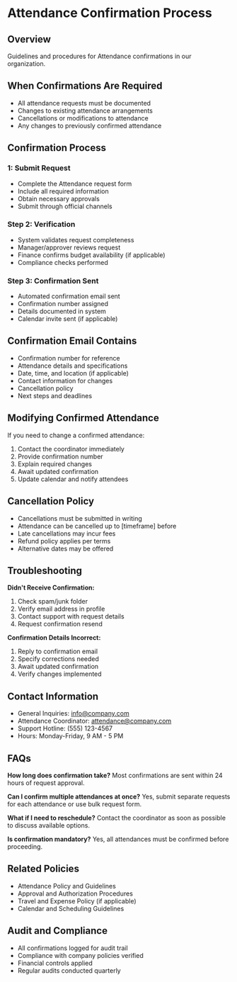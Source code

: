 # Attendance Confirmation Process

## Overview
Guidelines and procedures for Attendance confirmations in our organization.

## When Confirmations Are Required
- All attendance requests must be documented
- Changes to existing attendance arrangements
- Cancellations or modifications to attendance
- Any changes to previously confirmed attendance

## Confirmation Process

###  1: Submit Request
- Complete the Attendance request form
- Include all required information
- Obtain necessary approvals
- Submit through official channels

### Step 2: Verification
- System validates request completeness
- Manager/approver reviews request
- Finance confirms budget availability (if applicable)
- Compliance checks performed

### Step 3: Confirmation Sent
- Automated confirmation email sent
- Confirmation number assigned
- Details documented in system
- Calendar invite sent (if applicable)

## Confirmation Email Contains
- Confirmation number for reference
- Attendance details and specifications
- Date, time, and location (if applicable)
- Contact information for changes
- Cancellation policy
- Next steps and deadlines

## Modifying Confirmed Attendance
If you need to change a confirmed attendance:
1. Contact the coordinator immediately
2. Provide confirmation number
3. Explain required changes
4. Await updated confirmation
5. Update calendar and notify attendees

## Cancellation Policy
- Cancellations must be submitted in writing
- Attendance can be cancelled up to [timeframe] before
- Late cancellations may incur fees
- Refund policy applies per terms
- Alternative dates may be offered

## Troubleshooting

**Didn't Receive Confirmation:**
1. Check spam/junk folder
2. Verify email address in profile
3. Contact support with request details
4. Request confirmation resend

**Confirmation Details Incorrect:**
1. Reply to confirmation email
2. Specify corrections needed
3. Await updated confirmation
4. Verify changes implemented

## Contact Information
- General Inquiries: info@company.com
- Attendance Coordinator: attendance@company.com
- Support Hotline: (555) 123-4567
- Hours: Monday-Friday, 9 AM - 5 PM

## FAQs

**How long does confirmation take?**
Most confirmations are sent within 24 hours of request approval.

**Can I confirm multiple attendances at once?**
Yes, submit separate requests for each attendance or use bulk request form.

**What if I need to reschedule?**
Contact the coordinator as soon as possible to discuss available options.

**Is confirmation mandatory?**
Yes, all attendances must be confirmed before proceeding.

## Related Policies
- Attendance Policy and Guidelines
- Approval and Authorization Procedures
- Travel and Expense Policy (if applicable)
- Calendar and Scheduling Guidelines

## Audit and Compliance
- All confirmations logged for audit trail
- Compliance with company policies verified
- Financial controls applied
- Regular audits conducted quarterly


